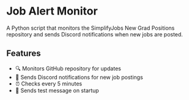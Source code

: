 # Job Alert Monitor

A Python script that monitors the SimplifyJobs New Grad Positions repository and sends Discord notifications when new jobs are posted.

## Features

- 🔍 Monitors GitHub repository for updates
- 🚨 Sends Discord notifications for new job postings
- ⏰ Checks every 5 minutes
- 🔔 Sends test message on startup